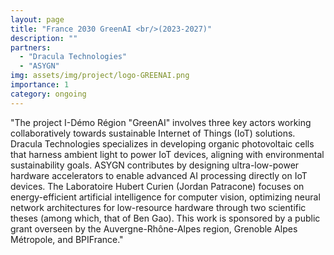 ```yaml
---
layout: page
title: "France 2030 GreenAI <br/>(2023-2027)"
description: ""
partners:
  - "Dracula Technologies"
  - "ASYGN"
img: assets/img/project/logo-GREENAI.png
importance: 1
category: ongoing
---
```


"The project I-Démo Région "GreenAI" involves three key actors working collaboratively towards
sustainable Internet of Things (IoT) solutions. Dracula Technologies specializes in developing organic
photovoltaic cells that harness ambient light to power IoT devices, aligning with environmental sustainability
goals. ASYGN contributes by designing ultra-low-power hardware accelerators to enable advanced
AI processing directly on IoT devices. The Laboratoire Hubert Curien (Jordan Patracone) focuses on
energy-efficient artificial intelligence for computer vision, optimizing neural network architectures for
low-resource hardware through two scientific theses (among which, that of Ben Gao). This work is
sponsored by a public grant overseen by the Auvergne-Rhône-Alpes region, Grenoble Alpes Métropole,
and BPIFrance."
